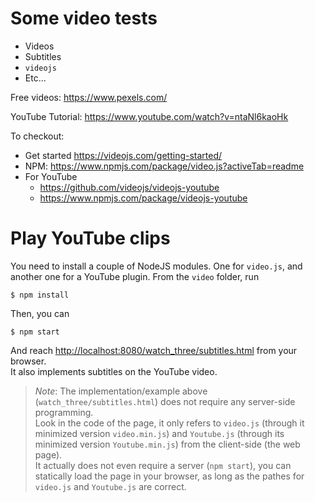 # Some video tests
- Videos
- Subtitles
- `videojs`
- Etc...

Free videos: <https://www.pexels.com/>

YouTube Tutorial: <https://www.youtube.com/watch?v=ntaNl6kaoHk>

To checkout:
- Get started <https://videojs.com/getting-started/>
- NPM: <https://www.npmjs.com/package/video.js?activeTab=readme>
- For YouTube
  - <https://github.com/videojs/videojs-youtube>
  - <https://www.npmjs.com/package/videojs-youtube>


# Play YouTube clips
You need to install a couple of NodeJS modules. One for `video.js`, and another one for a YouTube plugin.
From the `video` folder, run 
```
$ npm install
```
Then, you can
```
$ npm start
```
And reach [http://localhost:8080/watch_three/subtitles.html](http://localhost:8080/watch_three/subtitles.html) from your browser.  
It also implements subtitles on the YouTube video.

> _Note_: The implementation/example above (`watch_three/subtitles.html`) does not require any server-side programming.  
> Look in the code of the page, it only refers to `video.js` (through it minimized version `video.min.js`) and `Youtube.js` (through its minimized 
> version `Youtube.min.js`) from the client-side (the web page).  
> It actually does not even require a server (`npm start`), you can statically load the page in your browser, as long as the pathes for `video.js` and `Youtube.js` are correct.

